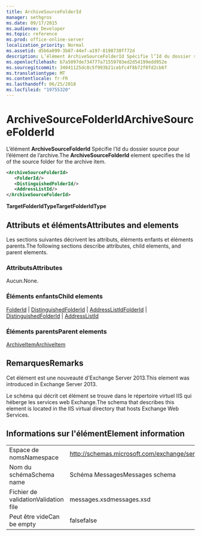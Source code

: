 ```yaml
---
title: ArchiveSourceFolderId
manager: sethgros
ms.date: 09/17/2015
ms.audience: Developer
ms.topic: reference
ms.prod: office-online-server
localization_priority: Normal
ms.assetid: d5b6a099-3b87-44ef-a197-8198730ff72d
description: L’élément ArchiveSourceFolderId Spécifie l’Id du dossier source pour l’élément de l’archive.
ms.openlocfilehash: b7a5097de734777a71559703ed2d54199edd952e
ms.sourcegitcommit: 34041125dc8c5f993b21cebfc4f8b72f0fd2cb6f
ms.translationtype: MT
ms.contentlocale: fr-FR
ms.lasthandoff: 06/25/2018
ms.locfileid: "19755320"
---
```

# <a name="archivesourcefolderid"></a><span data-ttu-id="284a3-103">ArchiveSourceFolderId</span><span class="sxs-lookup"><span data-stu-id="284a3-103">ArchiveSourceFolderId</span></span>

<span data-ttu-id="284a3-104">L’élément **ArchiveSourceFolderId** Spécifie l’Id du dossier source pour l’élément de l’archive.</span><span class="sxs-lookup"><span data-stu-id="284a3-104">The **ArchiveSourceFolderId** element specifies the Id of the source folder for the archive item.</span></span> 
  
```XML
<ArchiveSourceFolderId>
   <FolderId/>
   <DistinguishedFolderId/>
   <AddressListId/>
</ArchiveSourceFolderId>
```

 <span data-ttu-id="284a3-105">**TargetFolderIdType**</span><span class="sxs-lookup"><span data-stu-id="284a3-105">**TargetFolderIdType**</span></span>
## <a name="attributes-and-elements"></a><span data-ttu-id="284a3-106">Attributs et éléments</span><span class="sxs-lookup"><span data-stu-id="284a3-106">Attributes and elements</span></span>

<span data-ttu-id="284a3-107">Les sections suivantes décrivent les attributs, éléments enfants et éléments parents.</span><span class="sxs-lookup"><span data-stu-id="284a3-107">The following sections describe attributes, child elements, and parent elements.</span></span>
  
### <a name="attributes"></a><span data-ttu-id="284a3-108">Attributs</span><span class="sxs-lookup"><span data-stu-id="284a3-108">Attributes</span></span>

<span data-ttu-id="284a3-109">Aucun.</span><span class="sxs-lookup"><span data-stu-id="284a3-109">None.</span></span>
  
### <a name="child-elements"></a><span data-ttu-id="284a3-110">Éléments enfants</span><span class="sxs-lookup"><span data-stu-id="284a3-110">Child elements</span></span>

<span data-ttu-id="284a3-111">[FolderId](folderid.md) | [DistinguishedFolderId](distinguishedfolderid.md) | [AddressListId](addresslistid.md)</span><span class="sxs-lookup"><span data-stu-id="284a3-111">[FolderId](folderid.md) | [DistinguishedFolderId](distinguishedfolderid.md) | [AddressListId](addresslistid.md)</span></span>
  
### <a name="parent-elements"></a><span data-ttu-id="284a3-112">Éléments parents</span><span class="sxs-lookup"><span data-stu-id="284a3-112">Parent elements</span></span>

[<span data-ttu-id="284a3-113">ArchiveItem</span><span class="sxs-lookup"><span data-stu-id="284a3-113">ArchiveItem</span></span>](archiveitem.md)
  
## <a name="remarks"></a><span data-ttu-id="284a3-114">Remarques</span><span class="sxs-lookup"><span data-stu-id="284a3-114">Remarks</span></span>

<span data-ttu-id="284a3-115">Cet élément est une nouveauté d'Exchange Server 2013.</span><span class="sxs-lookup"><span data-stu-id="284a3-115">This element was introduced in Exchange Server 2013.</span></span>
  
<span data-ttu-id="284a3-116">Le schéma qui décrit cet élément se trouve dans le répertoire virtuel IIS qui héberge les services web Exchange.</span><span class="sxs-lookup"><span data-stu-id="284a3-116">The schema that describes this element is located in the IIS virtual directory that hosts Exchange Web Services.</span></span>
  
## <a name="element-information"></a><span data-ttu-id="284a3-117">Informations sur l'élément</span><span class="sxs-lookup"><span data-stu-id="284a3-117">Element information</span></span>

|||
|:-----|:-----|
|<span data-ttu-id="284a3-118">Espace de noms</span><span class="sxs-lookup"><span data-stu-id="284a3-118">Namespace</span></span>  <br/> |http://schemas.microsoft.com/exchange/services/2006/messages  <br/> |
|<span data-ttu-id="284a3-119">Nom du schéma</span><span class="sxs-lookup"><span data-stu-id="284a3-119">Schema name</span></span>  <br/> |<span data-ttu-id="284a3-120">Schéma Messages</span><span class="sxs-lookup"><span data-stu-id="284a3-120">Messages schema</span></span>  <br/> |
|<span data-ttu-id="284a3-121">Fichier de validation</span><span class="sxs-lookup"><span data-stu-id="284a3-121">Validation file</span></span>  <br/> |<span data-ttu-id="284a3-122">messages.xsd</span><span class="sxs-lookup"><span data-stu-id="284a3-122">messages.xsd</span></span>  <br/> |
|<span data-ttu-id="284a3-123">Peut être vide</span><span class="sxs-lookup"><span data-stu-id="284a3-123">Can be empty</span></span>  <br/> |<span data-ttu-id="284a3-124">false</span><span class="sxs-lookup"><span data-stu-id="284a3-124">false</span></span>  <br/> |
   

